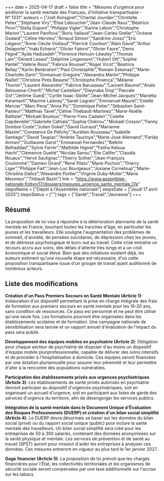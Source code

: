 +++
date = 2025-04-17
draft = false
title = "Mesures d'urgence pour améliorer la santé mentale des Français, d'initiative transpartisane - N° 1331"
auteurs = ["Joël Aviragnet","Chantal Jourdan","Christelle Petex","Stéphane Viry","Élise Leboucher","Jean-Claude Raux","Béatrice Piron","Stella Dupont","Philippe Vigier","Karine Lebon","Christophe Marion","Laurent Panifous","Boris Vallaud","Jean-Carles Grelier","Océane Godard","Céline Hervieu","Arnaud Simion","Sandrine Josso","Eric Liégeon","Anne-Cécile Viollaud","Pierrick Courbon","Alain David","Arthur Delaporte","Inaki Echaniz","Olivier Falorni","Olivier Faure","Denis Fégné","Ayda Hadizadeh","Florence Herouin-Léautey","Thomas Lam","Gérard Leseul","Delphine Lingemann","Hubert Ott","Sophie Pantel","Valérie Rossi","Fabrice Roussel","Roger Vicot","Béatrice Bellay","Karim Benbrahim","Paul Christophle","Romain Eskenazi","Marie-Charlotte Garin","Emmanuel Grégoire","Alexandra Martin","Philippe Naillet","Christine Pirès Beaune","Christophe Proença","Mélanie Thomin","Laurent Alexandre","Fabrice Barusseau","Laurent Baumel","Anaïs Belouassa-Cherifi","Michel Castellani","Dieynaba Diop","Pascale Got","Jérôme Guedj","Cyrille Isaac-Sibille","Jean-Michel Jacques","Marietta Karamanli","Maxime Laisney","Sarah Legrain","Emmanuel Maurel","Estelle Mercier","Marc Pena","Anna Pic","Dominique Potier","Sébastien Saint-Pasteur","Matthias Tavel","Céline Thiébault-Martinez","Marie-Noëlle Battistel","Mickaël Bouloux","Pierre-Yves Cadalen","Colette Capdevielle","Gabrielle Cathala","Sophia Chikirou","Mickaël Cosson","Fanny Dombre Coste","Julien Gokel","David Guiraud","Marianne Maximi","Constance De Pélichy","Aurélien Rousseau","Isabelle Santiago","David Taupiac","Andrée Taurinya","Marie-José Allemand","Farida Amrani","Guillaume Garot","Emmanuel Fernandes","Belkhir Belhaddad","Sylvie Ferrer","Mathilde Hignet","Fatiha Keloua Hachi","Clémence Guetté","Nicolas Sansu","Elie Califer","Claudia Rouaux","Hervé Saulignac","Thierry Sother","Jean-François Coulomme","Damien Girard","René Pilato","Marie Pochon","Thierry Liger","Philippe Fait","Jean-Luc Bourgeaux","Josiane Corneloup","Marie-Christine Dalloz","Alexandre Portier","Virginie Duby-Muller","Marie Mesmeur","Thibault Bazin"]
link = "https://www.assemblee-nationale.fr/dyn/17/dossiers/mesures_urgence_sante_mentale_17e"
stepsName = ["Dépôt à l'Assemblée nationale"]
stepsDate = ["Jeudi 17 avril 2025"]
stepsStatus = [""]
tags = ["Santé","Travail","Jeunesse"]
+++

## Résumé

La proposition de loi vise à répondre à la détérioration alarmante de la santé mentale en France, touchant toutes les tranches d'âge, en particulier les jeunes et les travailleurs. Elle souligne l'augmentation des problèmes de sommeil, d'anxiété, de pensées suicidaires, de dépression chez les jeunes, et de détresse psychologique et burn-out au travail. Cette crise entraîne un recours accru aux soins, des délais d'attente très longs et a un coût économique et social élevé. Bien que des initiatives existent déjà, les auteurs estiment qu'une nouvelle étape est nécessaire, d'où cette proposition transpartisane issue d'un groupe de travail ayant auditionné de nombreux acteurs.

## Liste des modifications

**Création d'un Pass Premiers Secours en Santé Mentale (Article 1)**: Instauration d'un dispositif permettant la prise en charge intégrale des frais de formation aux premiers secours en santé mentale pour les 16-20 ans, sans condition de ressources. Ce pass est personnel et ne peut être utilisé qu'une seule fois. Les formations pourront être organisées dans les établissements scolaires et de formation. Une campagne nationale de sensibilisation sera lancée et un rapport annuel d'évaluation de l'impact du pass sera publié.

**Développement des équipes mobiles en psychiatrie (Article 2)**: Obligation pour chaque secteur de psychiatrie de disposer d'au moins un dispositif d'équipe mobile pluriprofessionnelle, capable de délivrer des soins intensifs et de procéder à l'hospitalisation à domicile. Ces équipes seront financées par une dotation pluriannuelle pour assurer leur pérennité et leur permettre d'aller à la rencontre des populations vulnérables.

**Participation des établissements privés aux urgences psychiatriques (Article 3)**: Les établissements de santé privés autorisés en psychiatrie devront participer au dispositif d'urgences psychiatriques, soit en organisant un accueil d'urgence, soit en participant aux listes de garde des services d'urgence du territoire, afin de désengorger les services publics.

**Intégration de la santé mentale dans le Document Unique d'Évaluation des Risques Professionnels (DUERP) et création d'un bilan social simplifié (Article 4)**: Le DUERP devra désormais se baser sur les données du bilan social (privé) ou du rapport social unique (public) pour inclure la santé mentale des travailleurs. Un bilan social simplifié sera créé pour les entreprises de 50 à 300 salariés, contenant des données anonymisées sur la santé physique et mentale. Les services de prévention et de santé au travail (SPST) auront pour mission d'aider les entreprises à analyser ces données. Ces mesures entreront en vigueur au plus tard le 1er janvier 2027.

**Gage financier (Article 5)**: La proposition de loi prévoit que les charges financières pour l'État, les collectivités territoriales et les organismes de sécurité sociale seront compensées par une taxe additionnelle sur l'accise sur les tabacs.
